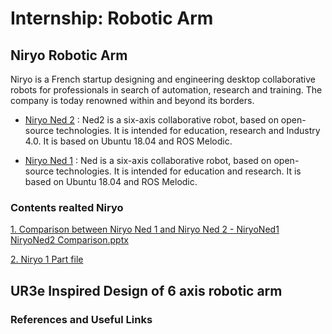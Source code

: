 
# Internship: Robotic Arm

## Niryo Robotic Arm
Niryo is a French startup designing and engineering desktop collaborative robots for professionals in search of automation, research and training. The company is today renowned within and beyond its borders.

+ [Niryo Ned 2](https://niryo.com/products-cobots/robot-ned-2/) : Ned2 is a six-axis collaborative robot, based on open-source technologies. It is intended for education, research and Industry 4.0. It is based on Ubuntu 18.04 and ROS Melodic.

+ [Niryo Ned 1](https://niryo.com/products-cobots/robot-ned-2/) : Ned is a six-axis collaborative robot, based on open-source technologies. It is intended for education and research. It is based on Ubuntu 18.04 and ROS Melodic.

### Contents realted Niryo
[1. Comparison between Niryo Ned 1 and Niryo Ned 2 - NiryoNed1 NiryoNed2 Comparison.pptx](https://github.com/ak-and-co911/Robotic_Arm_IOTinternship/blob/main/NiryoNed1%20NiryoNed2%20Comparison.pptx)

[2. Niryo 1 Part file](https://github.com/ak-and-co911/Robotic_Arm_IOTinternship/blob/main/NiryoOne%20GripperParts.docx)

## UR3e Inspired Design of 6 axis robotic arm
### References and Useful Links
